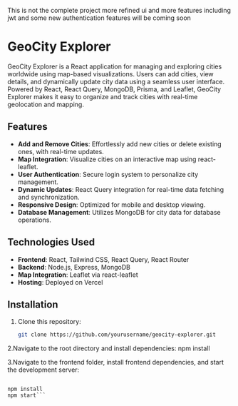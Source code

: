 This is not the complete project more refined ui and more features including jwt and some new authentication
features will be coming soon

# GeoCity Explorer

GeoCity Explorer is a React application for managing and exploring cities worldwide using map-based visualizations. Users can add cities, view details, and dynamically update city data using a seamless user interface. Powered by React, React Query, MongoDB, Prisma, and Leaflet, GeoCity Explorer makes it easy to organize and track cities with real-time geolocation and mapping.

## Features

- **Add and Remove Cities**: Effortlessly add new cities or delete existing ones, with real-time updates.
- **Map Integration**: Visualize cities on an interactive map using react-leaflet.
- **User Authentication**: Secure login system to personalize city management.
- **Dynamic Updates**: React Query integration for real-time data fetching and synchronization.
- **Responsive Design**: Optimized for mobile and desktop viewing.
- **Database Management**: Utilizes MongoDB for city data for database operations.

## Technologies Used

- **Frontend**: React, Tailwind CSS, React Query, React Router
- **Backend**: Node.js, Express, MongoDB
- **Map Integration**: Leaflet via react-leaflet
- **Hosting**: Deployed on Vercel

## Installation

1. Clone this repository:
   ```bash
   git clone https://github.com/yourusername/geocity-explorer.git
   ```

2.Navigate to the root directory and install dependencies:
npm install

3.Navigate to the frontend folder, install frontend dependencies, and start the development server:

````cd frontend

npm install
npm start```

````
